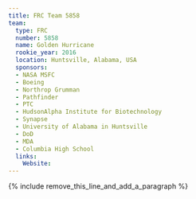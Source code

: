 ```yaml
---
title: FRC Team 5858
team:
  type: FRC
  number: 5858
  name: Golden Hurricane
  rookie_year: 2016
  location: Huntsville, Alabama, USA
  sponsors:
  - NASA MSFC
  - Boeing
  - Northrop Grumman
  - Pathfinder
  - PTC
  - HudsonAlpha Institute for Biotechnology
  - Synapse
  - University of Alabama in Huntsville
  - DoD
  - MDA
  - Columbia High School
  links:
    Website:
---
```


{% include remove_this_line_and_add_a_paragraph %}
